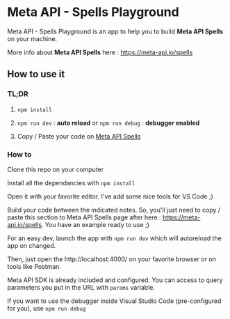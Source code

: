 # Meta API - Spells Playground

Meta API - Spells Playground is an app to help you to build **Meta API Spells** on your machine.

More info about **Meta API Spells** here : https://meta-api.io/spells

## How to use it

### TL;DR

1. `npm install`

2. `npm run dev` : **auto reload** or `npm run debug` : **debugger enabled**

3. Copy / Paste your code on [Meta API Spells](https://meta-api.io/spells)

### How to

Clone this repo on your computer

Install all the dependancies with `npm install`

Open it with your favorite editor. I've add some nice tools for VS Code ;)

Build your code between the indicated notes. So, you'll just need to copy / paste this section to Meta API Spells page after here : https://meta-api.io/spells.
You have an example ready to use ;)

For an easy dev, launch the app with `npm run dev` which will autoreload the app on changed.

Then, just open the http://localhost:4000/ on your favorite browser or on tools like Postman.

Meta API SDK is already included and configured. You can access to query parameters you put in the URL with `params` variable.

If you want to use the debugger inside Visual Studio Code (pre-configured for you), use `npm run debug`